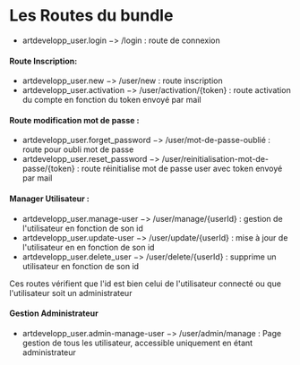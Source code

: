 
Les Routes du bundle
==

* artdevelopp_user.login −> /login : route de connexion

#### Route Inscription:

* artdevelopp_user.new −> /user/new : route inscription
* artdevelopp_user.activation −> /user/activation/{token} : route activation du compte en fonction du token envoyé par mail

#### Route modification mot de passe :

* artdevelopp_user.forget_password −> /user/mot-de-passe-oublié : route pour oubli mot de passe
* artdevelopp_user.reset_password −> /user/reinitialisation-mot-de-passe/{token} : route réinitialise mot de passe user avec token envoyé par mail

#### Manager Utilisateur :


* artdevelopp_user.manage-user −> /user/manage/{userId} : gestion de l'utilisateur en fonction de son id
* artdevelopp_user.update-user −> /user/update/{userId} : mise à jour de l'utilisateur en en fonction de son id
* artdevelopp_user.delete_user −> /user/delete/{userId} : supprime un utilisateur en fonction de son id

Ces routes vérifient que l'id est bien celui de l'utilisateur connecté ou que l'utilisateur soit un administrateur

#### Gestion Administrateur

* artdevelopp_user.admin-manage-user −> /user/admin/manage : Page gestion de tous les utilisateur, accessible uniquement en étant administrateur

